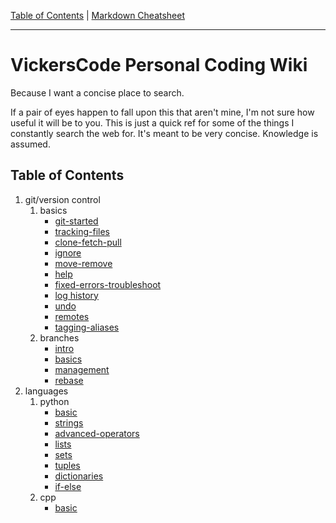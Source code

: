 [Table of Contents](../README.md) | [Markdown Cheatsheet](/Markdown%20Cheatsheet.md)
___
# VickersCode Personal Coding Wiki
Because I want a concise place to search.

If a pair of eyes happen to fall upon this that aren't mine, I'm not sure how useful it will be to you. This is just a quick ref for some of the things I constantly search the web for. It's meant to be very concise. Knowledge is assumed.
## Table of Contents
1.  git/version control
	1. basics
		- [git-started](./git/basics/git-started.md) 
		- [tracking-files](./git/basics/tracking-files.md)
		- [clone-fetch-pull](./git/basics/clone-fetch-pull.md)
		- [ignore](./git/basics/ignore.md)
		- [move-remove](./git/basics/move-remove.md)
		- [help](./git/basics/help.md)
		- [fixed-errors-troubleshoot](./git/basics/fixed-errors-troubleshoot.md)
		- [log history](./git/basics/log-history.md)
		- [undo](./git/basics/undo.md)
		- [remotes](./git/basics/remotes.md)
		- [tagging-aliases](./git/basics/tagging-aliases.md)
	 2. branches
		 - [intro](./git/branches/intro.md)
		 - [basics](./git/branches/basics.md)
		 - [management](./git/branches/management.md)
		 - [rebase](./git/branches/rebase.md)
2. languages
	1. python
		- [basic](./langs/python/basic.md)
		- [strings](./langs/python/strings.md)
		- [advanced-operators](./langs/python/advanced-operators.md)
		- [lists](./langs/python/lists.md)
		- [sets](./langs/python/sets.md)
		- [tuples](./langs/python/tuples.md)
		- [dictionaries](./langs/python/dictionaries.md)
		- [if-else](./langs/python/if-else.md)
	2. cpp
		- [basic](./langs/cpp/basic.md)



